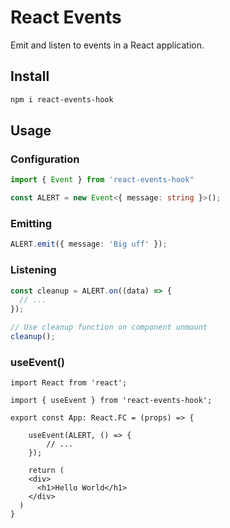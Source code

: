 # React Events

Emit and listen to events in a React application.

## Install

```sh
npm i react-events-hook
```

## Usage

### Configuration

```ts
import { Event } from 'react-events-hook"

const ALERT = new Event<{ message: string }>();
```

### Emitting

```ts
ALERT.emit({ message: 'Big uff' });
```

### Listening

```ts
const cleanup = ALERT.on((data) => {
  // ...
});

// Use cleanup function on component unmount
cleanup();
```

### useEvent()

```tsx
import React from 'react';

import { useEvent } from 'react-events-hook';

export const App: React.FC = (props) => {
	
	useEvent(ALERT, () => {
		// ...
	});

	return (
    <div>
      <h1>Hello World</h1>
    </div>
  )
}
```